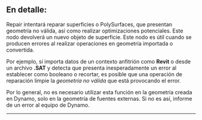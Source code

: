 ## En detalle:
Repair intentará reparar superficies o PolySurfaces, que presentan geometría no válida, así como realizar optimizaciones potenciales. Este nodo devolverá un nuevo objeto de superficie.
Este nodo es útil cuando se producen errores al realizar operaciones en geometría importada o convertida.

Por ejemplo, si importa datos de un contexto anfitrión como **Revit** o desde un archivo **.SAT** y detecta que presenta inesperadamente un error al establecer como booleano o recortar, es posible que una operación de reparación limpie la *geometría no válida* que está provocando el error.

Por lo general, no es necesario utilizar esta función en la geometría creada en Dynamo, solo en la geometría de fuentes externas. Si no es así, informe de un error al equipo de Dynamo.
___


